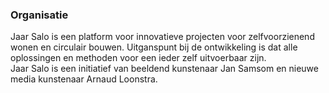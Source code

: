 ### Organisatie

Jaar Salo is een platform voor innovatieve projecten voor zelfvoorzienend wonen en circulair bouwen. Uitganspunt bij de ontwikkeling is dat alle oplossingen en methoden voor een ieder zelf uitvoerbaar zijn. <br/>Jaar Salo is een initiatief van beeldend kunstenaar Jan Samsom en nieuwe media kunstenaar Arnaud Loonstra.
                    
